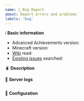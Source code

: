 ```yaml
---
name: 🐛 Bug Report
about: Report errors and problems
labels: 'bug'
---
```


<!-- Don't forget to star the repository, leave a review on Spigot and donate to support the project! -->

:information_source: **Basic information**

* Advanced Achievements version: <!-- Please fill in. -->
* Minecraft version: <!-- Please fill in. -->
* [Wiki](https://github.com/PyvesB/AdvancedAchievements/wiki) read: <!-- Fill in yes if you have read the Wiki. -->
* [Existing issues](https://github.com/PyvesB/AdvancedAchievements/issues) searched: <!-- Fill in yes if you have searched through existing issues. -->

:beetle: **Description**

<!-- A clear and concise description of the problem, including any steps to reproduce. -->

:page_facing_up: **Server logs**

<!--- If there are any relevant server logs or exceptions, please paste them in the code block below. -->
````

````

:wrench: **Configuration**

<!--- Please paste relevant configuration sections in the code block below. -->
````

````

